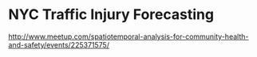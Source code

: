 # NYC Traffic Injury Forecasting

http://www.meetup.com/spatiotemporal-analysis-for-community-health-and-safety/events/225371575/
